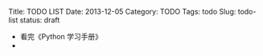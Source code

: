 Title: TODO LIST
Date: 2013-12-05
Category: TODO
Tags: todo
Slug: todo-list
status: draft

* 看完《Python 学习手册》
* 

